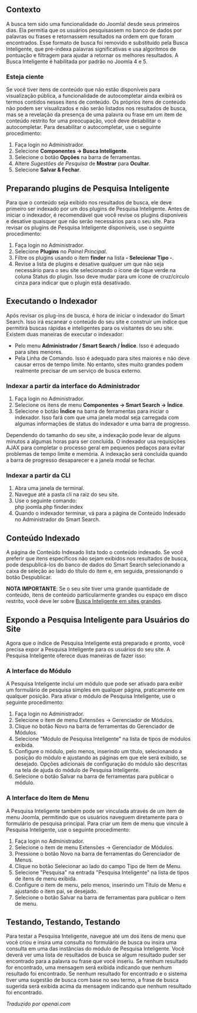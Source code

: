 <!-- Filename: Smart_Search_quickstart_guide / Display title: Início Rápido da Pesquisa Inteligente   -->

## Contexto

A busca tem sido uma funcionalidade do Joomla! desde seus primeiros dias. Ela permitia que os usuários pesquisassem no banco de dados por palavras ou frases e retornassem resultados na ordem em que foram encontrados. Esse formato de busca foi removido e substituído pela Busca Inteligente, que pré-indexa palavras significativas e usa algoritmos de pontuação e filtragem para ajudar a retornar os melhores resultados. A Busca Inteligente é habilitada por padrão no Joomla 4 e 5.

### Esteja ciente

Se você tiver itens de conteúdo que não estão disponíveis para visualização pública, a funcionalidade de autocompletar ainda exibirá os termos contidos nesses itens de conteúdo. Os próprios itens de conteúdo não podem ser visualizados e não serão listados nos resultados de busca, mas se a revelação da presença de uma palavra ou frase em um item de conteúdo restrito for uma preocupação, você deve desabilitar o autocompletar. Para desabilitar o autocompletar, use o seguinte procedimento:

1. Faça login no Administrador.
2. Selecione **Componentes → Busca Inteligente**.
3. Selecione o botão **Opções** na barra de ferramentas.
4. Altere *Sugestões de Pesquisa* de **Mostrar** para **Ocultar**.
5. Selecione **Salvar & Fechar**.

## Preparando plugins de Pesquisa Inteligente

Para que o conteúdo seja exibido nos resultados de busca, ele deve primeiro ser indexado por um dos plugins de Pesquisa Inteligente. Antes de iniciar o indexador, é recomendável que você revise os plugins disponíveis e desative quaisquer que não serão necessários para o seu site. Para revisar os plugins de Pesquisa Inteligente disponíveis, use o seguinte procedimento:

1. Faça login no Administrador.
2. Selecione **Plugins** no *Painel Principal*.
3. Filtre os plugins usando o item **finder** na lista **- Selecionar Tipo -**.
4. Revise a lista de plugins e desative qualquer um que não seja necessário para o seu site selecionando o ícone de tique verde na coluna Status do plugin. Isso deve mudar para um ícone de cruz/círculo cinza para indicar que o plugin está desativado.

## Executando o Indexador

Após revisar os plug-ins de busca, é hora de iniciar o indexador do Smart Search. Isso irá escanear o conteúdo do seu site e construir um índice que permitirá buscas rápidas e inteligentes para os visitantes do seu site. Existem duas maneiras de executar o indexador:

* Pelo menu **Administrador / Smart Search / Índice**. Isso é adequado para sites menores.
* Pela Linha de Comando. Isso é adequado para sites maiores e não deve causar erros de tempo limite. No entanto, sites muito grandes podem realmente precisar de um serviço de busca externo.

### Indexar a partir da interface do Administrador

1. Faça login no Administrador.
2. Selecione os itens de menu **Componentes → Smart Search → Índice**.
3. Selecione o botão **Índice** na barra de ferramentas para iniciar o indexador. Isso fará com que uma janela modal seja carregada com algumas informações de status do indexador e uma barra de progresso.

Dependendo do tamanho do seu site, a indexação pode levar de alguns minutos a algumas horas para ser concluída. O indexador usa requisições AJAX para completar o processo geral em pequenos pedaços para evitar problemas de tempo limite e memória. A indexação será concluída quando a barra de progresso desaparecer e a janela modal se fechar.

### Indexar a partir da CLI

1. Abra uma janela de terminal.
2. Navegue até a pasta cli na raiz do seu site.
3. Use o seguinte comando:<br>
   php joomla.php finder:index
4. Quando o indexador terminar, vá para a página de Conteúdo Indexado no Administrador do Smart Search.

## Conteúdo Indexado

A página de Conteúdo Indexado lista todo o conteúdo indexado. Se você preferir que itens específicos não sejam exibidos nos resultados de busca, pode despublicá-los do banco de dados do Smart Search selecionando a caixa de seleção ao lado do título do item e, em seguida, pressionando o botão Despublicar.

**NOTA IMPORTANTE**: Se o seu site tiver uma grande quantidade de conteúdo, itens de conteúdo particularmente grandes ou espaço em disco restrito, você deve ler sobre [Busca Inteligente em sites grandes](jdocmanual?article=user/smart-search/smart-search-on-large-sites).

## Expondo a Pesquisa Inteligente para Usuários do Site

Agora que o índice de Pesquisa Inteligente está preparado e pronto, você precisa expor a Pesquisa Inteligente para os usuários do seu site. A Pesquisa Inteligente oferece duas maneiras de fazer isso:

### A Interface do Módulo

A Pesquisa Inteligente inclui um módulo que pode ser ativado para exibir um formulário de pesquisa simples em qualquer página, praticamente em qualquer posição. Para ativar o módulo de Pesquisa Inteligente, use o seguinte procedimento:

1. Faça login no Administrador.
2. Selecione o item de menu Extensões → Gerenciador de Módulos.
3. Clique no botão Novo na barra de ferramentas do Gerenciador de Módulos.
4. Selecione "Módulo de Pesquisa Inteligente" na lista de tipos de módulos exibida.
5. Configure o módulo, pelo menos, inserindo um título, selecionando a posição do módulo e ajustando as páginas em que ele será exibido, se desejado. Opções adicionais de configuração do módulo são descritas na tela de ajuda do módulo de Pesquisa Inteligente.
6. Selecione o botão Salvar na barra de ferramentas para publicar o módulo.

### A Interface do Item de Menu

A Pesquisa Inteligente também pode ser vinculada através de um item de menu Joomla, permitindo que os usuários naveguem diretamente para o formulário de pesquisa principal. Para criar um item de menu que vincule à Pesquisa Inteligente, use o seguinte procedimento:

1. Faça login no Administrador.
2. Selecione o item de menu Extensões → Gerenciador de Módulos.
3. Pressione o botão Novo na barra de ferramentas do Gerenciador de Menus.
4. Clique no botão Selecionar ao lado do campo Tipo de Item de Menu.
5. Selecione "Pesquisa" na entrada "Pesquisa Inteligente" na lista de tipos de itens de menu exibida.
6. Configure o item de menu, pelo menos, inserindo um Título de Menu e ajustando o item pai, se desejado.
7. Selecione o botão Salvar na barra de ferramentas para publicar o item de menu.

## Testando, Testando, Testando

Para testar a Pesquisa Inteligente, navegue até um dos itens de menu que você criou e insira uma consulta no formulário de busca ou insira uma consulta em uma das instâncias do módulo de Pesquisa Inteligente. Você deverá ver uma lista de resultados de busca se algum resultado puder ser encontrado para a palavra ou frase que você inseriu. Se nenhum resultado for encontrado, uma mensagem será exibida indicando que nenhum resultado foi encontrado. Se nenhum resultado for encontrado e o sistema tiver uma sugestão de busca com base no seu termo, a frase de busca sugerida será exibida acima da mensagem indicando que nenhum resultado foi encontrado.

*Traduzido por openai.com*

